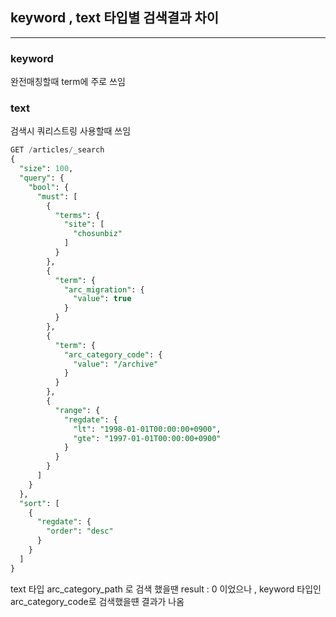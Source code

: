 ## keyword , text 타입별 검색결과 차이 
- - - 
### keyword
완전매칭할때 term에 주로 쓰임 
### text
검색시 쿼리스트링 사용할때 쓰임
```sql
GET /articles/_search
{
  "size": 100, 
  "query": {
    "bool": {
      "must": [
        {
          "terms": {
            "site": [
              "chosunbiz"
            ]
          }
        },
        {
          "term": {
            "arc_migration": {
              "value": true
            }
          }
        },
        {
          "term": {
            "arc_category_code": {
              "value": "/archive"
            }
          }
        },
        {
          "range": {
            "regdate": {
              "lt": "1998-01-01T00:00:00+0900",
              "gte": "1997-01-01T00:00:00+0900"
            }
          }
        }
      ]
    }
  },
  "sort": [
    {
      "regdate": {
        "order": "desc"
      }
    }
  ]
}
````
text 타입 arc_category_path 로 검색 했을땐 result : 0 이었으나 , 
keyword 타입인 arc_category_code로 검색했을떈 결과가 나옴
